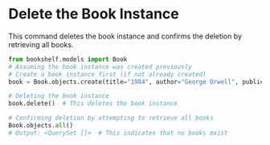 # Delete the Book Instance

This command deletes the book instance and confirms the deletion by retrieving all books.

```python
from bookshelf.models import Book
# Assuming the book instance was created previously
# Create a book instance first (if not already created)
book = Book.objects.create(title="1984", author="George Orwell", publication_year=1949)

# Deleting the book instance
book.delete()  # This deletes the book instance

# Confirming deletion by attempting to retrieve all books
Book.objects.all()
# Output: <QuerySet []>  # This indicates that no books exist